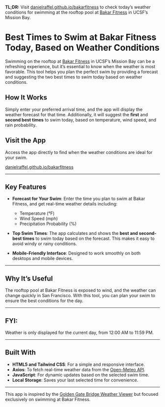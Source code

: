 **TL;DR:** Visit [danielraffel.github.io/bakarfitness](http://danielraffel.github.io/bakarfitness) to check today’s weather conditions for swimming at the rooftop pool at [Bakar Fitness](https://campuslifeserviceshome.ucsf.edu/fitnessrecreation/bakar-fitness-center) in UCSF’s Mission Bay.

# Best Times to Swim at Bakar Fitness Today, Based on Weather Conditions

Swimming on the rooftop at [Bakar Fitness](https://campuslifeserviceshome.ucsf.edu/fitnessrecreation/bakar-fitness-center) in UCSF’s Mission Bay can be a refreshing experience, but it’s essential to know when the weather is most favorable. This tool helps you plan the perfect swim by providing a forecast and suggesting the two best times to swim today based on weather conditions.

## How It Works
Simply enter your preferred arrival time, and the app will display the weather forecast for that time. Additionally, it will suggest the **first** and **second best times** to swim today, based on temperature, wind speed, and rain probability.

## Visit the App
Access the app directly to find when the weather conditions are ideal for your swim.

[danielraffel.github.io/bakarfitness](https://danielraffel.github.io/bakarfitness)

---

## Key Features
- **Forecast for Your Swim**: Enter the time you plan to swim at Bakar Fitness, and get real-time weather details including:
  - Temperature (°F)
  - Wind Speed (mph)
  - Precipitation Probability (%)

- **Top Swim Times**: The app calculates and shows the **best and second-best times** to swim today based on the forecast. This makes it easy to avoid windy or rainy conditions.

- **Mobile-Friendly Interface**: Designed to work smoothly on both desktops and mobile devices.

---

## Why It’s Useful
The rooftop pool at Bakar Fitness is exposed to wind, and the weather can change quickly in San Francisco. With this tool, you can plan your swim to ensure the best conditions for the day.

---

## FYI:
Weather is only displayed for the current day, from 12:00 AM to 11:59 PM.

---

## Built With
- **HTML5 and Tailwind CSS**: For a simple and responsive interface.
- **Axios**: To fetch real-time weather data from the [Open-Meteo API](https://open-meteo.com/en/docs).
- **JavaScript**: For dynamic updates based on the selected swim time.
- **Local Storage**: Saves your last selected time for convenience.

---

This app is inspired by the [Golden Gate Bridge Weather Viewer](https://github.com/danielraffel/ggb) but focused exclusively on swimming at Bakar Fitness.

